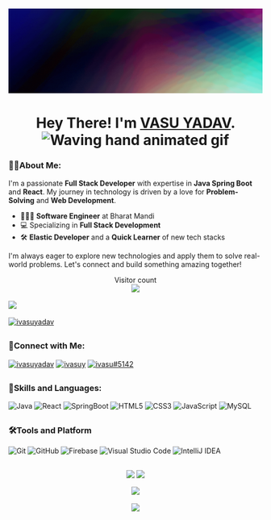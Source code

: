 #
<img src = "https://github.com/ivasuy/ivasuy/blob/main/Banner.gif" />
<h1 align="center">Hey There! I'm <a href="https://www.linkedin.com/in/ivasuy/">VASU YADAV</a>. <img src="https://media.giphy.com/media/hvRJCLFzcasrR4ia7z/giphy.gif" 
         alt="Waving hand animated gif"
         height="45"
         width="45" /></h1>
<h3><b>🙋‍♂️About Me:</b></h3>

I'm a passionate **Full Stack Developer** with expertise in **Java Spring Boot** and **React**. My journey in technology is driven by a love for **Problem-Solving** and **Web Development**.

- 🧑🏻‍💻 **Software Engineer** at Bharat Mandi
- 💻 Specializing in **Full Stack Development**
- 🛠 **Elastic Developer** and a **Quick Learner** of new tech stacks

I'm always eager to explore new technologies and apply them to solve real-world problems. Let's connect and build something amazing together!

<p align="center"> 
  Visitor count<br>
  
  <img src="https://profile-counter.glitch.me/ivasuy/count.svg" />
</p>
  
![](https://github.com/ivasuy/ivasuy/blob/main/assets/bottom_header.svg)
<p align="left"> <a href="https://twitter.com/ivasuyadav" target="blank"><img src="https://img.shields.io/twitter/follow/ivasuyadav?logo=twitter&style=for-the-badge" alt="ivasuyadav" /></a> </p>


##
<h3 align="left">🧷Connect with Me: </h3>
<p align="left">

<a href="https://twitter.com/ivasuyadav" target="blank"><img align="center" src="https://raw.githubusercontent.com/rahuldkjain/github-profile-readme-generator/master/src/images/icons/Social/twitter.svg" alt="ivasuyadav" height="30" width="40" /></a>
<a href="https://linkedin.com/in/ivasuy" target="blank"><img align="center" src="https://raw.githubusercontent.com/rahuldkjain/github-profile-readme-generator/master/src/images/icons/Social/linked-in-alt.svg" alt="ivasuy" height="30" width="40" /></a>
<a href="https://discord.gg/ivasu#5142" target="blank"><img align="center" src="https://raw.githubusercontent.com/rahuldkjain/github-profile-readme-generator/master/src/images/icons/Social/discord.svg" alt="ivasu#5142" height="30" width="40" /></a>
<!--<a href="https://www.hackerrank.com/vasu7yadav" target="blank"><img align="center" src="https://raw.githubusercontent.com/rahuldkjain/github-profile-readme-generator/master/src/images/icons/Social/hackerrank.svg" alt="vasu7yadav" height="30" width="40" /></a>
<a href="https://leetcode.com/201514/" target="blank"><img align="center" src="https://raw.githubusercontent.com/rahuldkjain/github-profile-readme-generator/master/src/images/icons/Social/leet-code.svg" alt="https://leetcode.com/201514/" height="30" width="40" /></a>
<a href="https://auth.geeksforgeeks.org/user/vasu7yadav" target="blank"><img align="center" src="https://raw.githubusercontent.com/rahuldkjain/github-profile-readme-generator/master/src/images/icons/Social/geeks-for-geeks.svg" alt="https://auth.geeksforgeeks.org/user/vasu7yadav/practice" height="30" width="40" /></a>-->
</p>

##
<h3 align="left">🚀Skills and Languages: </h3>

<!--![C](https://img.shields.io/badge/c-%2300599C.svg?style=for-the-badge&logo=c&logoColor=white)
![C++](https://img.shields.io/badge/c++-%2300599C.svg?style=for-the-badge&logo=c%2B%2B&logoColor=white)-->
![Java](https://img.shields.io/badge/java-%23ED8B00.svg?style=for-the-badge&logo=java&logoColor=white)
![React](https://img.shields.io/badge/react-%2320232a.svg?style=for-the-badge&logo=react&logoColor=%2361DAFB)
![SpringBoot](https://img.shields.io/badge/spring-%236DB33F.svg?style=for-the-badge&logo=springboot&logoColor=white)
![HTML5](https://img.shields.io/badge/html5-%23E34F26.svg?style=for-the-badge&logo=html5&logoColor=white)
![CSS3](https://img.shields.io/badge/css3-%231572B6.svg?style=for-the-badge&logo=css3&logoColor=white)
![JavaScript](https://img.shields.io/badge/javascript-%23323330.svg?style=for-the-badge&logo=javascript&logoColor=%23F7DF1E)
![MySQL](https://img.shields.io/badge/mysql-%2300f.svg?style=for-the-badge&logo=mysql&logoColor=white)
<!--![Bootstrap](https://img.shields.io/badge/bootstrap-%23563D7C.svg?style=for-the-badge&logo=bootstrap&logoColor=white)
![MongoDB](https://img.shields.io/badge/MongoDB-%234ea94b.svg?style=for-the-badge&logo=mongodb&logoColor=white)
![TailwindCSS](https://img.shields.io/badge/tailwindcss-%2338B2AC.svg?style=for-the-badge&logo=tailwind-css&logoColor=white)-->

##
<h3><b>🛠Tools and Platform</b></h3>

![Git](https://img.shields.io/badge/git-%23F05033.svg?style=for-the-badge&logo=git&logoColor=white)
![GitHub](https://img.shields.io/badge/github-%23121011.svg?style=for-the-badge&logo=github&logoColor=white)
![Firebase](https://img.shields.io/badge/Firebase-039BE5?style=for-the-badge&logo=Firebase&logoColor=white)
![Visual Studio Code](https://img.shields.io/badge/Visual%20Studio%20Code-0078d7.svg?style=for-the-badge&logo=visual-studio-code&logoColor=white)
![IntelliJ IDEA](https://img.shields.io/badge/IntelliJIDEA-000000.svg?style=for-the-badge&logo=intellij-idea&logoColor=white)

##
<div align="center">
 <span >
  <img src="https://github-readme-stats.vercel.app/api?username=ivasuy&show_icons=true&theme=dark" width="400px"/>
 <img src="https://github-readme-streak-stats.herokuapp.com/?user=ivasuy&show_icons=true&theme=dark" width="400px"/>
</span>

<span ></span>
 
<p align="center" ><img src="https://github-readme-stats.vercel.app/api/top-langs/?username=ivasuy&theme=dark&layout=compact"/></p>

![](https://activity-graph.herokuapp.com/graph?username=ivasuy&theme=react-dark&hide_border=true)
</div>
